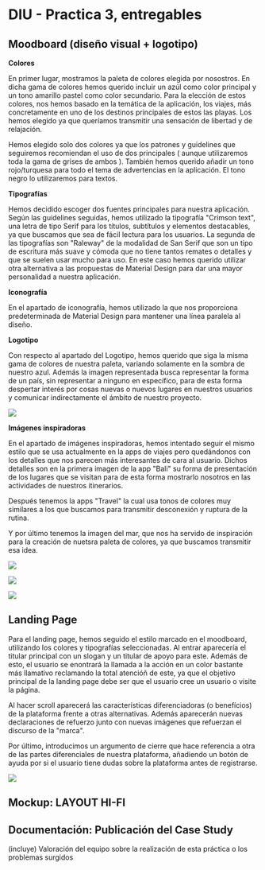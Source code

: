 # DIU - Practica 3, entregables

## Moodboard (diseño visual + logotipo)   

**Colores**

En primer lugar, mostramos la paleta de colores elegida por nosostros. En dicha gama de colores hemos querido incluir un azúl como color principal y un tono amarillo pastel como color secundario. Para la elección de estos colores, nos hemos basado en la temática de la aplicación, los viajes, más concretamente en uno de los destinos principales de estos las playas. Los hemos elegido ya que queríamos transmitir una sensación de libertad y de relajación.

Hemos elegido solo dos colores ya que los patrones y guidelines que seguiremos recomiendan el uso de dos principales ( aunque utilizaremos toda la gama de grises de ambos ). También hemos querido añadir un tono rojo/turquesa para todo el tema de advertencias en la aplicación. El tono negro lo utilizaremos para textos.

**Tipografías**

Hemos decidido escoger dos fuentes principales para nuestra aplicación. Según las guidelines seguidas, hemos utilizado la tipografía "Crimson text", una letra de tipo Serif para los títulos, subtítulos y elementos destacables, ya que buscamos que sea de fácil lectura para los usuarios. La segunda de las tipografías son "Raleway" de la modalidad de San Serif que son un tipo de escritura más suave y cómoda que no tiene tantos remates o detalles y que se suelen usar mucho para uso. En este caso hemos querido utilizar otra alternativa a las propuestas de Material Design para dar una mayor personalidad a nuestra aplicación.

**Iconografía**

En el apartado de iconografía, hemos utilizado la que nos proporciona predeterminada de Material Design para mantener una línea paralela al diseño.

**Logotipo**

Con respecto al apartado del Logotipo, hemos querido que siga la misma gama de colores de nuestra paleta, variando solamente en la sombra de nuestro azul. Además la imagen representada busca representar la forma de un país, sin representar a ninguno en específico, para de esta forma despertar interés por cosas nuevas o nuevos lugares en nuestros usuarios y comunicar indirectamente el ámbito de nuestro proyecto.

![](imagenes/moodboard.png)

**Imágenes inspiradoras**

En el apartado de imágenes inspiradoras, hemos intentado seguir el mismo estilo que se usa actualmente en la apps de viajes pero quedándonos con los detalles que nos parecen más interesantes de cara al usuario. Dichos detalles son en la primera imagen de la app "Bali" su forma de presentación de los lugares que se visitan para de esta forma mostrarlo nosotros en las actividades de nuestros itinerarios. 

Después tenemos la apps "Travel" la cual usa tonos de colores muy similares a los que buscamos para transmitir desconexión y ruptura de la rutina. 

Y por último tenemos la imagen del mar, que nos ha servido de inspiración para la creación de nuetsra paleta de colores, ya que buscamos transmitir esa idea.

![](imagenes/bali.png)

![](imagenes/travelbag.png)

![](imagenes/playa.webp)

## Landing Page

Para el landing page, hemos seguido el estilo marcado en el moodboard, utilizando los colores y tipografías seleccionadas. Al entrar aparecería el titular principal con un slogan y un titular de apoyo para este. Además de esto, el usuario se enontrará la llamada a la acción en un color bastante más llamativo reclamando la total atencióñ de este, ya que el objetivo principal de la landing page debe ser que el usuario cree un usuario o visite la página. 

Al hacer scroll aparecerá las características diferenciadoras (o benefícios) de la plataforma frente a otras alternativas. Además aparecerán nuevas declaraciones de refuerzo junto con nuevas imágenes que refuerzan el discurso de la "marca".

Por último, introducimos un argumento de cierre que hace referencia a otra de las partes diferenciales de nuestra plataforma, añadiendo un botón de ayuda por si el usuario tiene dudas sobre la plataforma antes de registrarse.

![](imagenes/Landingpage.png)

## Mockup: LAYOUT HI-FI


## Documentación: Publicación del Case Study


(incluye) Valoración del equipo sobre la realización de esta práctica o los problemas surgidos
 
